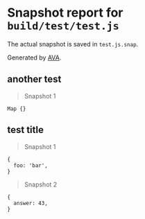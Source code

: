 # Snapshot report for `build/test/test.js`

The actual snapshot is saved in `test.js.snap`.

Generated by [AVA](https://ava.li).

## another test

> Snapshot 1

    Map {}

## test title

> Snapshot 1

    {
      foo: 'bar',
    }

> Snapshot 2

    {
      answer: 43,
    }
